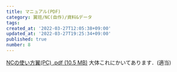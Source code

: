 ```yaml
---
title: マニュアル(PDF)
category: 翼班/NC(自作)/資料&データ
tags: 
created_at: '2022-03-27T12:05:38+09:00'
updated_at: '2022-03-27T19:25:34+09:00'
published: true
number: 8
---
```


[NCの使い方翼(PC) .pdf (10.5 MB)](https://esa-storage-tokyo.s3-ap-northeast-1.amazonaws.com/uploads/production/attachments/19339/2022/03/27/114086/b80be5ce-2c00-4b00-9356-32405704ad1f.pdf)
大体これにかいてあります．(適当)


